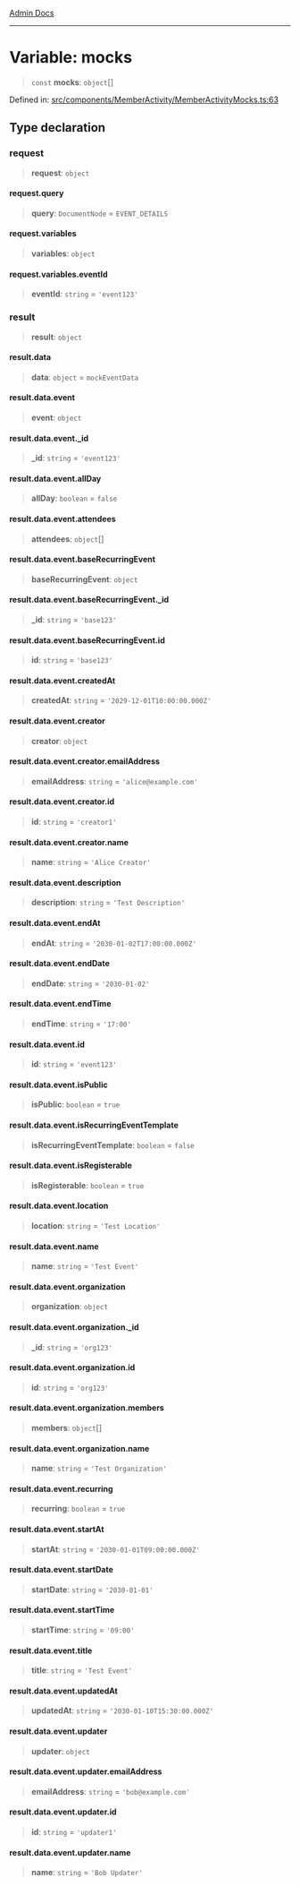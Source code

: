 [Admin Docs](/)

***

# Variable: mocks

> `const` **mocks**: `object`[]

Defined in: [src/components/MemberActivity/MemberActivityMocks.ts:63](https://github.com/PalisadoesFoundation/talawa-admin/blob/main/src/components/MemberActivity/MemberActivityMocks.ts#L63)

## Type declaration

### request

> **request**: `object`

#### request.query

> **query**: `DocumentNode` = `EVENT_DETAILS`

#### request.variables

> **variables**: `object`

#### request.variables.eventId

> **eventId**: `string` = `'event123'`

### result

> **result**: `object`

#### result.data

> **data**: `object` = `mockEventData`

#### result.data.event

> **event**: `object`

#### result.data.event.\_id

> **\_id**: `string` = `'event123'`

#### result.data.event.allDay

> **allDay**: `boolean` = `false`

#### result.data.event.attendees

> **attendees**: `object`[]

#### result.data.event.baseRecurringEvent

> **baseRecurringEvent**: `object`

#### result.data.event.baseRecurringEvent.\_id

> **\_id**: `string` = `'base123'`

#### result.data.event.baseRecurringEvent.id

> **id**: `string` = `'base123'`

#### result.data.event.createdAt

> **createdAt**: `string` = `'2029-12-01T10:00:00.000Z'`

#### result.data.event.creator

> **creator**: `object`

#### result.data.event.creator.emailAddress

> **emailAddress**: `string` = `'alice@example.com'`

#### result.data.event.creator.id

> **id**: `string` = `'creator1'`

#### result.data.event.creator.name

> **name**: `string` = `'Alice Creator'`

#### result.data.event.description

> **description**: `string` = `'Test Description'`

#### result.data.event.endAt

> **endAt**: `string` = `'2030-01-02T17:00:00.000Z'`

#### result.data.event.endDate

> **endDate**: `string` = `'2030-01-02'`

#### result.data.event.endTime

> **endTime**: `string` = `'17:00'`

#### result.data.event.id

> **id**: `string` = `'event123'`

#### result.data.event.isPublic

> **isPublic**: `boolean` = `true`

#### result.data.event.isRecurringEventTemplate

> **isRecurringEventTemplate**: `boolean` = `false`

#### result.data.event.isRegisterable

> **isRegisterable**: `boolean` = `true`

#### result.data.event.location

> **location**: `string` = `'Test Location'`

#### result.data.event.name

> **name**: `string` = `'Test Event'`

#### result.data.event.organization

> **organization**: `object`

#### result.data.event.organization.\_id

> **\_id**: `string` = `'org123'`

#### result.data.event.organization.id

> **id**: `string` = `'org123'`

#### result.data.event.organization.members

> **members**: `object`[]

#### result.data.event.organization.name

> **name**: `string` = `'Test Organization'`

#### result.data.event.recurring

> **recurring**: `boolean` = `true`

#### result.data.event.startAt

> **startAt**: `string` = `'2030-01-01T09:00:00.000Z'`

#### result.data.event.startDate

> **startDate**: `string` = `'2030-01-01'`

#### result.data.event.startTime

> **startTime**: `string` = `'09:00'`

#### result.data.event.title

> **title**: `string` = `'Test Event'`

#### result.data.event.updatedAt

> **updatedAt**: `string` = `'2030-01-10T15:30:00.000Z'`

#### result.data.event.updater

> **updater**: `object`

#### result.data.event.updater.emailAddress

> **emailAddress**: `string` = `'bob@example.com'`

#### result.data.event.updater.id

> **id**: `string` = `'updater1'`

#### result.data.event.updater.name

> **name**: `string` = `'Bob Updater'`
